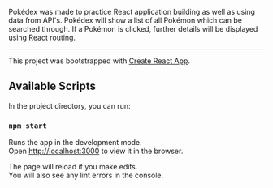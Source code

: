 Pokédex was made to practice React application building as well as using data from API's.
Pokédex will show a list of all Pokémon which can be searched through.
If a Pokémon is clicked, further details will be displayed using React routing.

----------------------------------------------------------------------------------

This project was bootstrapped with [Create React App](https://github.com/facebook/create-react-app).

## Available Scripts

In the project directory, you can run:

### `npm start`

Runs the app in the development mode.<br>
Open [http://localhost:3000](http://localhost:3000) to view it in the browser.

The page will reload if you make edits.<br>
You will also see any lint errors in the console.